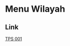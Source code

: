 # Menu Wilayah

## Link

[TPS 001](https://github.com/gigit-pemilu/pemilu-2024-91-papua/tree/main/pileg-dpr/hitung-suara/sub/91-papua/sub/10-sarmi/sub/14-pantai-timur-bagian-barat/sub/2013-keder-lama/sub/001-tps)

